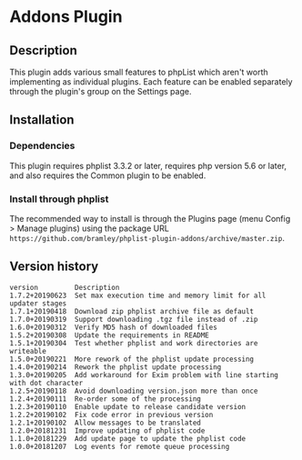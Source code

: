 # Addons Plugin #

## Description ##
This plugin adds various small features to phpList which aren't worth implementing as individual plugins.
Each feature can be enabled separately through the plugin's group on the Settings page.

## Installation ##

### Dependencies ###

This plugin requires phplist 3.3.2 or later, requires php version 5.6 or later, and also requires the Common plugin to be enabled.

### Install through phplist ###
The recommended way to install is through the Plugins page (menu Config > Manage plugins) using the package URL
`https://github.com/bramley/phplist-plugin-addons/archive/master.zip`.

## Version history ##

    version         Description
    1.7.2+20190623  Set max execution time and memory limit for all updater stages
    1.7.1+20190418  Download zip phplist archive file as default
    1.7.0+20190319  Support downloading .tgz file instead of .zip
    1.6.0+20190312  Verify MD5 hash of downloaded files
    1.5.2+20190308  Update the requirements in README
    1.5.1+20190304  Test whether phplist and work directories are writeable
    1.5.0+20190221  More rework of the phplist update processing
    1.4.0+20190214  Rework the phplist update processing
    1.3.0+20190205  Add workaround for Exim problem with line starting with dot character
    1.2.5+20190118  Avoid downloading version.json more than once
    1.2.4+20190111  Re-order some of the processing
    1.2.3+20190110  Enable update to release candidate version
    1.2.2+20190102  Fix code error in previous version
    1.2.1+20190102  Allow messages to be translated
    1.2.0+20181231  Improve updating of phplist code
    1.1.0+20181229  Add update page to update the phplist code
    1.0.0+20181207  Log events for remote queue processing
